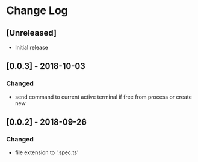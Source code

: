 # Change Log

## [Unreleased]

- Initial release

## [0.0.3] - 2018-10-03

### Changed

- send command to current active terminal if free from process or create new

## [0.0.2] - 2018-09-26

### Changed

- file extension to '.spec.ts'
